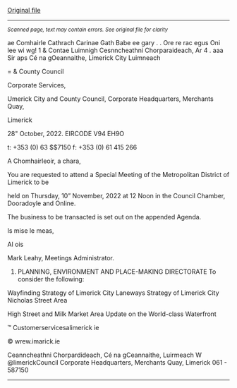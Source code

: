 [Original file](https://www.limerick.ie/sites/default/files/media/documents/2022-11/Agenda%20-%20Special%20Meeting%20of%20Metropolitan%20District%20of%20Limerick%20-%2010th%20November%202022.pdf)

---
*<small>Scanned page, text may contain errors. See original file for clarity</small>*  

ae Comhairle Cathrach Carinae Gath Babe ee gary
. . Ore re rac egus Oni lee wi wg! 1
& Contae Luimnigh Cesnncheathni Chorparaideach,
Ar 4 . aaa Sir aps Cé na gOeannaithe,
Limerick City Luimneach

= & County Council

Corporate Services,

Umerick City and County Council,
Corporate Headquarters,
Merchants Quay,

Limerick

28" October, 2022. EIRCODE V94 EH9O

t: +353 (0) 63 $$7150
f: +353 (0) 61 415 266

A Chomhairleoir, a chara,

You are requested to attend a Special Meeting of the Metropolitan District of Limerick to be

held on Thursday, 10” November, 2022 at 12 Noon in the Council Chamber, Dooradoyle and
Online.

The business to be transacted is set out on the appended Agenda.

Is mise le meas,

Al ois

Mark Leahy,
Meetings Administrator.

1. PLANNING, ENVIRONMENT AND PLACE-MAKING DIRECTORATE
To consider the following:

Wayfinding Strategy of Limerick City
Laneways Strategy of Limerick City
Nicholas Street Area

High Street and Milk Market Area
Update on the World-class Waterfront

™ Customerservicesalimerick ie

© wrew.imarick.ie

Ceanncheathni Chorpardideach, Cé na gCeannaithe, Luirmeach W @limerickCouncil
Corporate Headquarters, Merchants Quay, Limerick 061 - 587150


---
